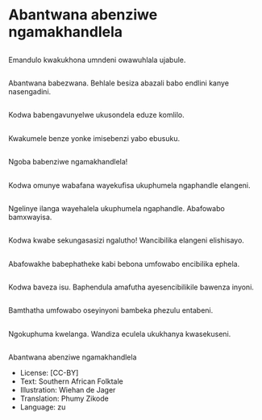 # Abantwana abenziwe ngamakhandlela

##
Emandulo kwakukhona
umndeni owawuhlala
ujabule.

##
Abantwana babezwana.
Behlale besiza abazali
babo endlini kanye
nasengadini.

##
Kodwa
babengavunyelwe
ukusondela eduze
komlilo.

##
Kwakumele benze
yonke imisebenzi yabo
ebusuku.

##
Ngoba babenziwe ngamakhandlela!

##
Kodwa omunye
wabafana wayekufisa
ukuphumela
ngaphandle elangeni.

##
Ngelinye ilanga
wayehalela ukuphumela
ngaphandle. Abafowabo
bamxwayisa.

##
Kodwa kwabe
sekungasasizi ngalutho!
Wancibilika elangeni
elishisayo.

##
Abafowakhe
babephatheke kabi
bebona umfowabo
encibilika ephela.

##
Kodwa baveza isu.
Baphendula amafutha
ayesencibilikile
bawenza inyoni.

##
Bamthatha umfowabo
oseyinyoni bambeka
phezulu entabeni.

##
Ngokuphuma kwelanga.
Wandiza eculela
ukukhanya
kwasekuseni.

##
Abantwana abenziwe
ngamakhandlela
* License: [CC-BY]
* Text: Southern African Folktale
* Illustration: Wiehan de Jager
* Translation: Phumy Zikode
* Language: zu
